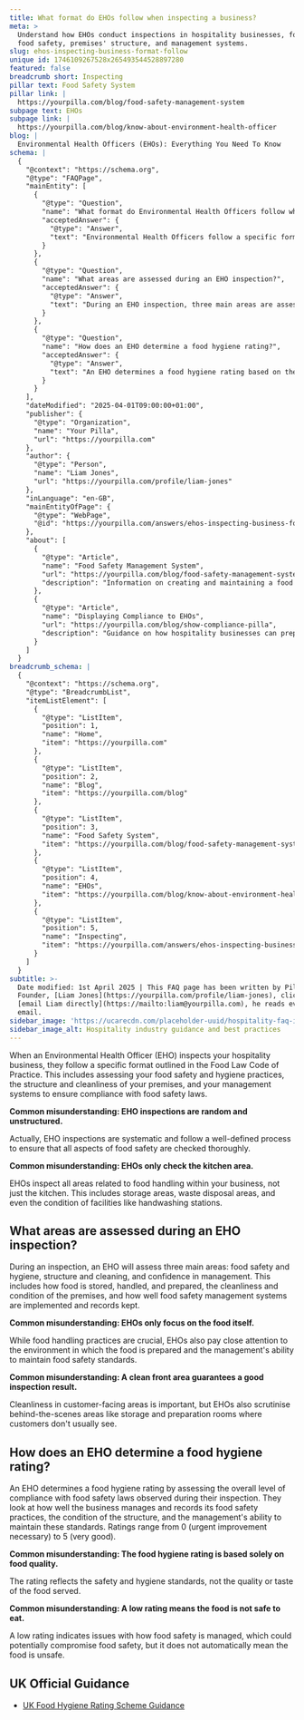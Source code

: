 ```yaml
---
title: What format do EHOs follow when inspecting a business?
meta: >
  Understand how EHOs conduct inspections in hospitality businesses, focusing on
  food safety, premises' structure, and management systems.
slug: ehos-inspecting-business-format-follow
unique id: 1746109267528x265493544528897280
featured: false
breadcrumb short: Inspecting
pillar text: Food Safety System
pillar link: |
  https://yourpilla.com/blog/food-safety-management-system
subpage text: EHOs
subpage link: |
  https://yourpilla.com/blog/know-about-environment-health-officer
blog: |
  Environmental Health Officers (EHOs): Everything You Need To Know
schema: |
  {
    "@context": "https://schema.org",
    "@type": "FAQPage",
    "mainEntity": [
      {
        "@type": "Question",
        "name": "What format do Environmental Health Officers follow when inspecting a business?",
        "acceptedAnswer": {
          "@type": "Answer",
          "text": "Environmental Health Officers follow a specific format during inspections as outlined in the Food Law Code of Practice. They assess various aspects including food safety and hygiene practices, the structure and cleanliness of the premises, and the effectiveness of management systems aimed at ensuring compliance with food safety laws."
        }
      },
      {
        "@type": "Question",
        "name": "What areas are assessed during an EHO inspection?",
        "acceptedAnswer": {
          "@type": "Answer",
          "text": "During an EHO inspection, three main areas are assessed: food safety and hygiene, structural cleanliness, and management confidence. This involves evaluating how food is stored, handled, and prepared, the cleanliness and conditions of the premises, and the implementation and documentation of food safety management systems."
        }
      },
      {
        "@type": "Question",
        "name": "How does an EHO determine a food hygiene rating?",
        "acceptedAnswer": {
          "@type": "Answer",
          "text": "An EHO determines a food hygiene rating based on the overall level of compliance with food safety regulations observed during the inspection. This includes evaluations of food safety management practices, the condition of the facilities, and the management's capabilities to sustain high standards of food safety. Ratings go from 0, indicating urgent improvement necessary, to 5, which means very good."
        }
      }
    ],
    "dateModified": "2025-04-01T09:00:00+01:00",
    "publisher": {
      "@type": "Organization",
      "name": "Your Pilla",
      "url": "https://yourpilla.com"
    },
    "author": {
      "@type": "Person",
      "name": "Liam Jones",
      "url": "https://yourpilla.com/profile/liam-jones"
    },
    "inLanguage": "en-GB",
    "mainEntityOfPage": {
      "@type": "WebPage",
      "@id": "https://yourpilla.com/answers/ehos-inspecting-business-format-follow"
    },
    "about": [
      {
        "@type": "Article",
        "name": "Food Safety Management System",
        "url": "https://yourpilla.com/blog/food-safety-management-system",
        "description": "Information on creating and maintaining a food safety management system for compliance and efficiency in food handling processes."
      },
      {
        "@type": "Article",
        "name": "Displaying Compliance to EHOs",
        "url": "https://yourpilla.com/blog/show-compliance-pilla",
        "description": "Guidance on how hospitality businesses can prepare and demonstrate full compliance with food safety regulations to EHOs."
      }
    ]
  }
breadcrumb_schema: |
  {
    "@context": "https://schema.org",
    "@type": "BreadcrumbList",
    "itemListElement": [
      {
        "@type": "ListItem",
        "position": 1,
        "name": "Home",
        "item": "https://yourpilla.com"
      },
      {
        "@type": "ListItem",
        "position": 2,
        "name": "Blog",
        "item": "https://yourpilla.com/blog"
      },
      {
        "@type": "ListItem",
        "position": 3,
        "name": "Food Safety System",
        "item": "https://yourpilla.com/blog/food-safety-management-system"
      },
      {
        "@type": "ListItem",
        "position": 4,
        "name": "EHOs",
        "item": "https://yourpilla.com/blog/know-about-environment-health-officer"
      },
      {
        "@type": "ListItem",
        "position": 5,
        "name": "Inspecting",
        "item": "https://yourpilla.com/answers/ehos-inspecting-business-format-follow"
      }
    ]
  }
subtitle: >-
  Date modified: 1st April 2025 | This FAQ page has been written by Pilla
  Founder, [Liam Jones](https://yourpilla.com/profile/liam-jones), click to
  [email Liam directly](https://mailto:liam@yourpilla.com), he reads every
  email.
sidebar_image: 'https://ucarecdn.com/placeholder-uuid/hospitality-faq-image.jpg'
sidebar_image_alt: Hospitality industry guidance and best practices
---
```

When an Environmental Health Officer (EHO) inspects your hospitality business, they follow a specific format outlined in the Food Law Code of Practice. This includes assessing your food safety and hygiene practices, the structure and cleanliness of your premises, and your management systems to ensure compliance with food safety laws.

**Common misunderstanding: EHO inspections are random and unstructured.**

Actually, EHO inspections are systematic and follow a well-defined process to ensure that all aspects of food safety are checked thoroughly.

**Common misunderstanding: EHOs only check the kitchen area.**

EHOs inspect all areas related to food handling within your business, not just the kitchen. This includes storage areas, waste disposal areas, and even the condition of facilities like handwashing stations.

## What areas are assessed during an EHO inspection?

During an inspection, an EHO will assess three main areas: food safety and hygiene, structure and cleaning, and confidence in management. This includes how food is stored, handled, and prepared, the cleanliness and condition of the premises, and how well food safety management systems are implemented and records kept.

**Common misunderstanding: EHOs only focus on the food itself.**

While food handling practices are crucial, EHOs also pay close attention to the environment in which the food is prepared and the management's ability to maintain food safety standards.

**Common misunderstanding: A clean front area guarantees a good inspection result.**

Cleanliness in customer-facing areas is important, but EHOs also scrutinise behind-the-scenes areas like storage and preparation rooms where customers don't usually see.

## How does an EHO determine a food hygiene rating?

An EHO determines a food hygiene rating by assessing the overall level of compliance with food safety laws observed during their inspection. They look at how well the business manages and records its food safety practices, the condition of the structure, and the management's ability to maintain these standards. Ratings range from 0 (urgent improvement necessary) to 5 (very good).

**Common misunderstanding: The food hygiene rating is based solely on food quality.**

The rating reflects the safety and hygiene standards, not the quality or taste of the food served.

**Common misunderstanding: A low rating means the food is not safe to eat.**

A low rating indicates issues with how food safety is managed, which could potentially compromise food safety, but it does not automatically mean the food is unsafe.

## UK Official Guidance

-   [UK Food Hygiene Rating Scheme Guidance](https://www.food.gov.uk/safety-hygiene/food-hygiene-rating-scheme)
